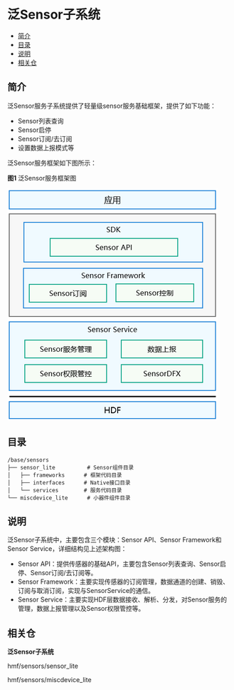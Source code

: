# 泛Sensor子系统<a name="ZH-CN_TOPIC_0000001078062432"></a>

-   [简介](#section11660541593)
-   [目录](#section161941989596)
-   [说明](#section1312121216216)
-   [相关仓](#section1371113476307)

## 简介<a name="section11660541593"></a>

泛Sensor服务子系统提供了轻量级sensor服务基础框架，提供了如下功能：

-   Sensor列表查询
-   Sensor启停
-   Sensor订阅/去订阅
-   设置数据上报模式等

泛Sensor服务框架如下图所示：

**图1**  泛Sensor服务框架图

![](figures/zh-cn_image_0000001106694563.png)

## 目录<a name="section161941989596"></a>

```
/base/sensors
├── sensor_lite          # Sensor组件目录
│   ├── frameworks      # 框架代码目录
│   ├── interfaces      # Native接口目录
│   └── services        # 服务代码目录
└── miscdevice_lite      # 小器件组件目录
```

## 说明<a name="section1312121216216"></a>

泛Sensor子系统中，主要包含三个模块：Sensor API、Sensor Framework和Sensor Service，详细结构见上述架构图：

-   Sensor API：提供传感器的基础API，主要包含Sensor列表查询、Sensor启停、Sensor订阅/去订阅等。
-   Sensor Framework：主要实现传感器的订阅管理，数据通道的创建、销毁、订阅与取消订阅，实现与SensorService的通信。
-   Sensor Service：主要实现HDF层数据接收、解析、分发，对Sensor服务的管理，数据上报管理以及Sensor权限管控等。

## 相关仓<a name="section1371113476307"></a>

**泛Sensor子系统**

hmf/sensors/sensor\_lite

hmf/sensors/miscdevice\_lite

